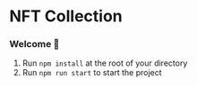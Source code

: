 # NFT Collection
### **Welcome 👋**
1. Run `npm install` at the root of your directory
2. Run `npm run start` to start the project


